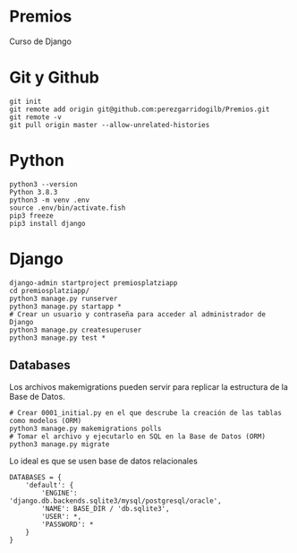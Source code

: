 # Premios
Curso de Django

# Git y Github
```
git init
git remote add origin git@github.com:perezgarridogilb/Premios.git
git remote -v
git pull origin master --allow-unrelated-histories
```

# Python
```
python3 --version
Python 3.8.3
python3 -m venv .env
source .env/bin/activate.fish
pip3 freeze
pip3 install django
```

# Django
```
django-admin startproject premiosplatziapp
cd premiosplatziapp/
python3 manage.py runserver
python3 manage.py startapp *
# Crear un usuario y contraseña para acceder al administrador de Django
python3 manage.py createsuperuser
python3 manage.py test *
```
## Databases

Los archivos makemigrations pueden servir para replicar la estructura de la Base de Datos.

```
# Crear 0001_initial.py en el que descrube la creación de las tablas como modelos (ORM)
python3 manage.py makemigrations polls
# Tomar el archivo y ejecutarlo en SQL en la Base de Datos (ORM)
python3 manage.py migrate
```
Lo ideal es que se usen base de datos relacionales 

```
DATABASES = {
    'default': {
        'ENGINE': 'django.db.backends.sqlite3/mysql/postgresql/oracle',
        'NAME': BASE_DIR / 'db.sqlite3',
        'USER': *,
        'PASSWORD': *
    }
}
```
